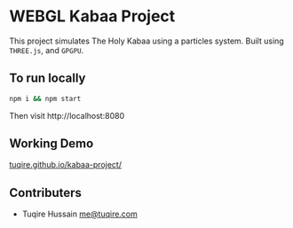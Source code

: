 # WEBGL Kabaa Project

This project simulates The Holy Kabaa using a particles system. Built using `THREE.js`, and `GPGPU`.

## To run locally

```bash
npm i && npm start
```

Then visit http://localhost:8080

## Working Demo

[tuqire.github.io/kabaa-project/](tuqire.github.io/kabaa-project/)

## Contributers

* Tuqire Hussain <me@tuqire.com>

